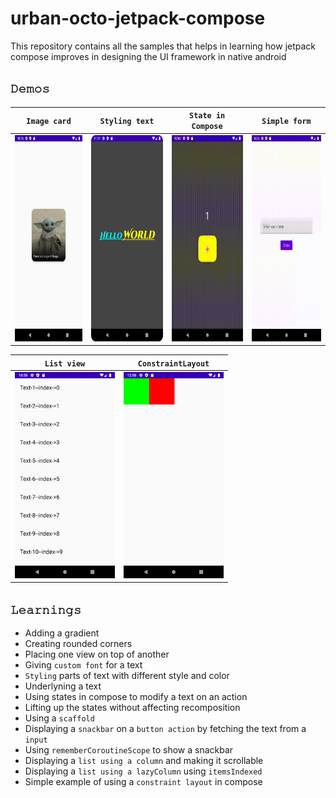 # urban-octo-jetpack-compose
This repository contains all the samples that helps in learning how jetpack compose improves in designing the UI framework in native android


## `𝙳𝚎𝚖𝚘𝚜`
| **`Image card`** | **`Styling text`** | **`State in Compose`** | **`Simple form`** |
| ---------------- | ------------------ | ---------------------- | ----------------- |
| <img src="https://github.com/devrath/urban-octo-jetpack-compose/blob/main/assets/outputs/imagecard.png" width="160" height="330"/> | <img src="https://github.com/devrath/urban-octo-jetpack-compose/blob/main/assets/outputs/stylingtext.png" width="160" height="330"/> | <img src="https://github.com/devrath/urban-octo-jetpack-compose/blob/main/assets/outputs/state.gif" width="160" height="330"/> | <img src="https://github.com/devrath/urban-octo-jetpack-compose/blob/main/assets/outputs/simpleform.gif" width="160" height="330"/> |

| **`List view`** | **`ConstraintLayout`** |
| --------------- | ---------------------- |
| <img src="https://github.com/devrath/urban-octo-jetpack-compose/blob/main/assets/outputs/listview.png" width="160" height="330"/> | <img src="https://github.com/devrath/urban-octo-jetpack-compose/blob/main/assets/outputs/ConstraintLayout.png" width="160" height="330"/> |


## `𝙻𝚎𝚊𝚛𝚗𝚒𝚗𝚐𝚜`
* Adding a gradient 
* Creating rounded corners
* Placing one view on top of another
* Giving `custom font` for a text
* `Styling` parts of text with different style and color
* Underlyning a text
* Using states in compose to modify a text on an action
* Lifting up the states without affecting recomposition
* Using a `scaffold`
* Displaying a `snackbar` on a `button action` by fetching the text from a `input`
* Using `rememberCoroutineScope` to show a snackbar 
* Displaying a `list using a column` and making it scrollable
* Displaying a `list using a lazyColumn` using `itemsIndexed`
* Simple example of using a `constraint layout` in compose
